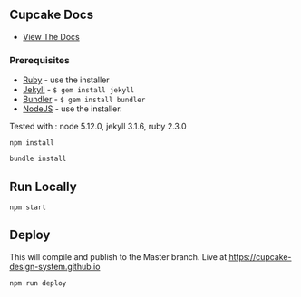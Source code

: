 ## Cupcake Docs

 - [View The Docs](https://cupcake-design-system.github.io)

### Prerequisites

 - [Ruby](https://www.ruby-lang.org/en/downloads/) - use the installer
 - [Jekyll](https://jekyllrb.com/) - ```$ gem install jekyll```
 - [Bundler](https://bundler.io) - ```$ gem install bundler```
 - [NodeJS](https://nodejs.org/en/download/) - use the installer.

Tested with : node 5.12.0, jekyll 3.1.6, ruby 2.3.0

```npm install```

```bundle install```

## Run Locally
```npm start```

## Deploy
This will compile and publish to the Master branch. Live at https://cupcake-design-system.github.io

```npm run deploy```




